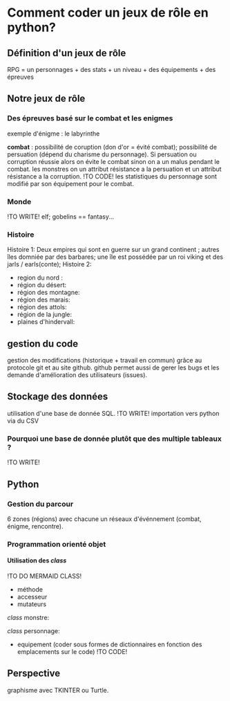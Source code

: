 # Comment coder un jeux de rôle en python?
## Définition d'un jeux de rôle
RPG = un personnages + des stats + un niveau + des équipements + des épreuves
## Notre jeux de rôle
### Des épreuves basé sur le combat et les enigmes

exemple d'énigme : le labyrinthe

**combat** : possibilité de coruption (don d'or = évité combat); possibilité de persuation (dépend du charisme du personnage). Si persuation ou corruption réussie alors on évite le combat sinon on a un malus pendant le combat. les monstres on un attribut résistance a la persuation et un attribut résistance a la corruption. !TO CODE!
les statistiques du personnage sont modifié par son équipement pour le combat.

### Monde

!TO WRITE! elf; gobelins == fantasy...

### Histoire

Histoire 1: Deux empires qui sont en guerre sur un grand continent ; autres îles domniée par des barbares; une île est possédée par un roi viking et des jarls / earls(conte); 
Histoire 2: 
- region du nord : 
- région du désert:
- région des montagne:
- région des marais:
- région des attols:
- région de la jungle:
- plaines d'hindervall:
## gestion du code
gestion des modifications (historique + travail en commun) grâce au protocole git et au site github.
github permet aussi de gerer les bugs et les demande d'amélioration des utilisateurs (issues).

## Stockage des données
utilisation d'une base de donnée SQL. !TO WRITE!
importation vers python via du CSV

### Pourquoi une base de donnée plutôt que des multiple tableaux ?
!TO WRITE!

## Python
### Gestion du parcour
6 zones (régions) avec chacune un réseaux d'événnement (combat, énigme, rencontre).

### Programmation orienté objet
#### Utilisation des *class*
!TO DO MERMAID CLASS!
- méthode
- accesseur
- mutateurs

*class* monstre:

*class* personnage:
- equipement (coder sous formes de dictionnaires en fonction des emplacements sur le code) !TO CODE!

## Perspective
graphisme avec TKINTER ou Turtle.

